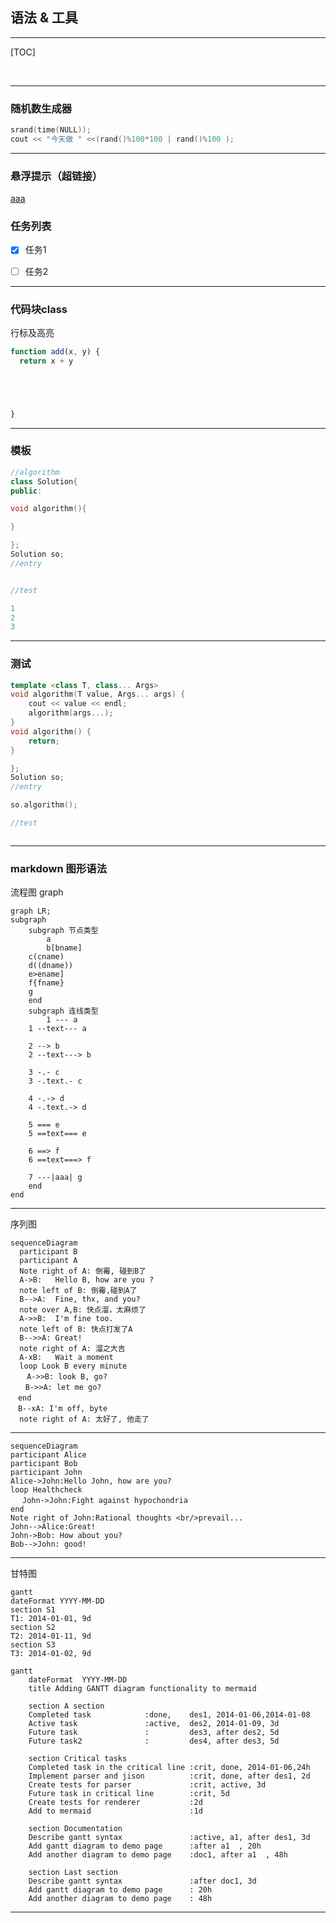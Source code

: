
## 语法 & 工具

---

[TOC]

<br>

---


### 随机数生成器

``` cpp {cmd="cppsl"}
srand(time(NULL));
cout << "今天做 " <<(rand()%100*100 | rand()%100 );
```

---

### 悬浮提示（超链接）

[aaa](# "提示文本")

### 任务列表

- [x] 任务1
- [ ] 任务2




---

### 代码块class


行标及高亮
```javascript {.line-numbers highlight=[1-2, 4, 6-7]}
function add(x, y) {
  return x + y





}

```



---

### 模板

<!-- ****************************************************************************! -->
<!-- *************************************************************************todo -->
<!-- ***************************************************************************** -->
<!-- ****************************************************************************? -->

```cpp {cmd="cppal" id="start" hide}
//algorithm
class Solution{
public:
```



```cpp {cmd="cppal" continue="start"}
void algorithm(){

}
```
```cpp {cmd="cppal" continue hide}
};
Solution so;
//entry


//test
```
```cpp {cmd="cppal" continue}
1
2
3
```


<!-- ****************************************************************************? -->
<!-- ***************************************************************************** -->
<!-- *************************************************************************todo -->
<!-- ****************************************************************************! -->


---

### 测试

```cpp {cmd="cppal" continue="start"}
template <class T, class... Args>
void algorithm(T value, Args... args) {
    cout << value << endl;
    algorithm(args...);
}
void algorithm() {
    return;
}
```
```cpp {cmd="cppal" continue hide}
};
Solution so;
//entry

so.algorithm();

//test
```
```cpp {cmd="cppal" continue}


```

---

### markdown 图形语法


流程图 graph

```mermaid
graph LR;
subgraph  
	subgraph 节点类型
		a
		b[bname]
    c(cname)
    d((dname))
    e>ename]
    f{fname}
    g
	end
	subgraph 连线类型
		1 --- a
    1 --text--- a

    2 --> b
    2 --text---> b

    3 -.- c
    3 -.text.- c

    4 -.-> d
    4 -.text.-> d

    5 === e
    5 ==text=== e

    6 ==> f
    6 ==text===> f

    7 ---|aaa| g
	end
end
```

---

序列图
```mermaid
sequenceDiagram
  participant B
  participant A
  Note right of A: 倒霉, 碰到B了
  A->B:   Hello B, how are you ?
  note left of B: 倒霉,碰到A了
  B-->A:  Fine, thx, and you?
  note over A,B: 快点溜，太麻烦了
  A->>B:  I'm fine too.
  note left of B: 快点打发了A
  B-->>A: Great!
  note right of A: 溜之大吉
  A-xB:   Wait a moment
  loop Look B every minute
　  A->>B: look B, go?
　　B->>A: let me go?
　end
　B--xA: I'm off, byte 　
  note right of A: 太好了, 他走了
```

---

```mermaid
sequenceDiagram
participant Alice
participant Bob
participant John
Alice->John:Hello John, how are you?
loop Healthcheck
　 John->John:Fight against hypochondria
end
Note right of John:Rational thoughts <br/>prevail...
John-->Alice:Great!
John->Bob: How about you?
Bob-->John: good!
```

---

甘特图

```mermaid
gantt
dateFormat YYYY-MM-DD
section S1
T1: 2014-01-01, 9d
section S2
T2: 2014-01-11, 9d
section S3
T3: 2014-01-02, 9d
```

```mermaid
gantt
    dateFormat  YYYY-MM-DD
    title Adding GANTT diagram functionality to mermaid

    section A section
    Completed task            :done,    des1, 2014-01-06,2014-01-08
    Active task               :active,  des2, 2014-01-09, 3d
    Future task               :         des3, after des2, 5d
    Future task2              :         des4, after des3, 5d

    section Critical tasks
    Completed task in the critical line :crit, done, 2014-01-06,24h
    Implement parser and jison          :crit, done, after des1, 2d
    Create tests for parser             :crit, active, 3d
    Future task in critical line        :crit, 5d
    Create tests for renderer           :2d
    Add to mermaid                      :1d

    section Documentation
    Describe gantt syntax               :active, a1, after des1, 3d
    Add gantt diagram to demo page      :after a1  , 20h
    Add another diagram to demo page    :doc1, after a1  , 48h

    section Last section
    Describe gantt syntax               :after doc1, 3d
    Add gantt diagram to demo page      : 20h
    Add another diagram to demo page    : 48h
```
---

